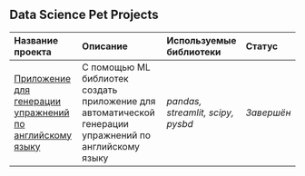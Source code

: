 ## Data Science Pet Projects

| Название проекта | Описание | Используемые библиотеки | Статус |
| :---------------------- | :---------------------- | :---------------------- | :---------------------- |
| [Приложение для генерации упражнений по английскому языку](https://github.com/EVD-23/pet-projects/tree/main/english_exercises_app) | С помощью  ML библиотек создать приложение для автоматической генерации упражнений по английскому языку| *pandas, streamlit, scipy, pysbd*| *Завершён* |
